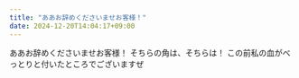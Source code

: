 ```yaml
---
title: "ああお辞めくださいませお客様！"
date: 2024-12-20T14:04:17+09:00
---
```

ああお辞めくださいませお客様！
そちらの角は、そちらは！
この前私の血がべっとりと付いたところでございますぜ
